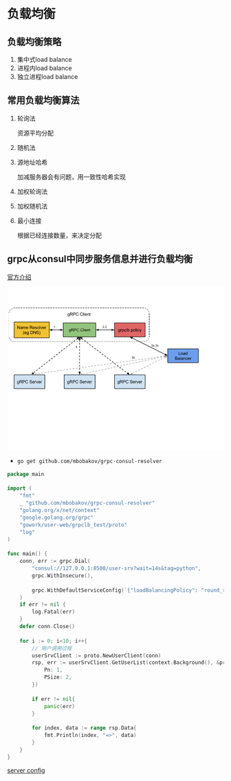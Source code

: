 # 负载均衡

## 负载均衡策略

1. 集中式load balance
2. 进程内load balance
3. 独立进程load balance

## 常用负载均衡算法

1. 轮询法

   资源平均分配

2. 随机法

3. 源地址哈希

   加减服务器会有问题，用一致性哈希实现

4. 加权轮询法

5. 加权随机法

6. 最小连接

   根据已经连接数量，来决定分配

## grpc从consul中同步服务信息并进行负载均衡

[官方介绍](https://github.com/grpc/grpc/blob/master/doc/load-balancing.md)

![](https://github.com/grpc/grpc/blob/master/doc/images/load-balancing.png)

* `go get github.com/mbobakov/grpc-consul-resolver`

```go
package main

import (
	"fmt"
	_ "github.com/mbobakov/grpc-consul-resolver"
	"golang.org/x/net/context"
	"google.golang.org/grpc"
	"gowork/user-web/grpclb_test/proto"
	"log"
)

func main() {
	conn, err := grpc.Dial(
		"consul://127.0.0.1:8500/user-srv?wait=14s&tag=python",
		grpc.WithInsecure(),

		grpc.WithDefaultServiceConfig(`{"loadBalancingPolicy": "round_robin"}`),
	)
	if err != nil {
		log.Fatal(err)
	}
	defer conn.Close()

	for i := 0; i<10; i++{
		// 用户调用过程
		userSrvClient := proto.NewUserClient(conn)
		rsp, err := userSrvClient.GetUserList(context.Background(), &proto.PageInfo{
			Pn: 1,
			PSize: 2,
		})

		if err != nil{
			panic(err)
		}

		for index, data := range rsp.Data{
			fmt.Println(index, "=>", data)
		}
	}
}
```

[server config](https://github.com/grpc/grpc/blob/master/doc/service_config.md)